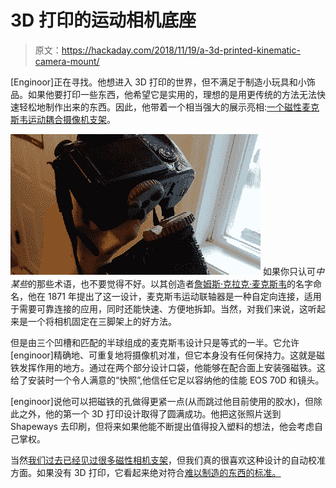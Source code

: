 # 3D 打印的运动相机底座

> 原文：<https://hackaday.com/2018/11/19/a-3d-printed-kinematic-camera-mount/>

[Enginoor]正在寻找。他想进入 3D 打印的世界，但不满足于制造小玩具和小饰品。如果他要打印一些东西，他希望它是实用的，理想的是用更传统的方法无法快速轻松地制作出来的东西。因此，他带着一个相当强大的展示亮相:[一个磁性麦克斯韦运动耦合摄像机支架](https://www.enginoor.com/magnetic-camera-mount/)。

[![](img/34301114868cc34b93d7ace18e8335f9.png)](https://hackaday.com/wp-content/uploads/2018/11/magmount_anim.gif) 如果你只认可*中某些*的那些术语，也不要觉得不好。以其创造者[詹姆斯·克拉克·麦克斯韦](https://en.wikipedia.org/wiki/James_Clerk_Maxwell)的名字命名，他在 1871 年提出了这一设计，麦克斯韦运动联轴器是一种自定向连接，适用于需要可靠连接的应用，同时还能快速、方便地拆卸。当然，对我们来说，这听起来是一个将相机固定在三脚架上的好方法。

但是由三个凹槽和匹配的半球组成的麦克斯韦设计只是等式的一半。它允许[enginoor]精确地、可重复地将摄像机对准，但它本身没有任何保持力。这就是磁铁发挥作用的地方。通过在两个部分设计口袋，他能够在配合面上安装强磁铁。这给了安装时一个令人满意的“快照”,他信任它足以容纳他的佳能 EOS 70D 和镜头。

[enginoor]说他可以把磁铁的孔做得更紧一点(从而跳过他目前使用的胶水)，但除此之外，他的第一个 3D 打印设计取得了圆满成功。他把这张照片送到 Shapeways 去印刷，但将来如果他能不断提出值得投入塑料的想法，他会考虑自己掌权。

当然[我们过去已经见过很多磁性相机支架](https://hackaday.com/2017/06/09/giving-a-camera-mount-a-little-magnetic-attractiveness/)，但我们真的很喜欢这种设计的自动校准方面。如果没有 3D 打印，它看起来绝对符合[难以制造的东西的标准。](https://hackaday.com/2018/05/15/hawkeye-the-3d-printed-tourbillon-movement/)